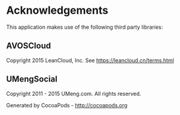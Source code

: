 # Acknowledgements
This application makes use of the following third party libraries:

## AVOSCloud

Copyright 2015 LeanCloud, Inc. See https://leancloud.cn/terms.html

## UMengSocial

Copyright 2011 - 2015 UMeng.com. All rights reserved.

Generated by CocoaPods - http://cocoapods.org

